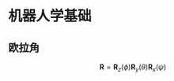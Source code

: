 # 机器人学基础

## 欧拉角

$$
    \boldsymbol{R} = \boldsymbol{R}_z(\phi) \boldsymbol{R}_y(\theta) \boldsymbol{R}_x(\psi)
$$